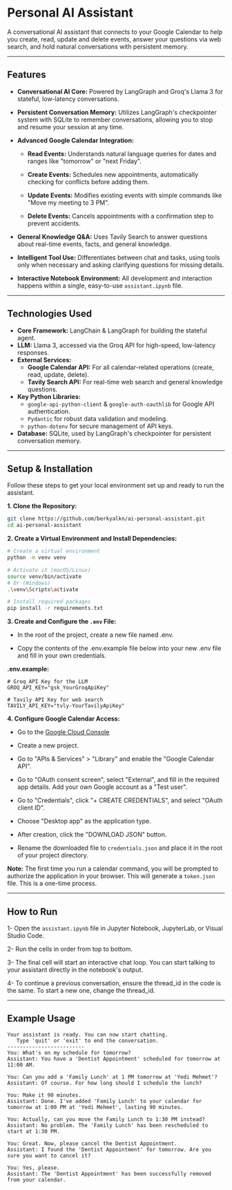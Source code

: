 # Personal AI Assistant


A conversational AI assistant that connects to your Google Calendar to help you create, read, update and delete events, answer your questions via web search, and hold natural conversations with persistent memory.

---

## Features

- **Conversational AI Core:** Powered by LangGraph and Groq's Llama 3 for stateful, low-latency conversations.

- **Persistent Conversation Memory:** Utilizes LangGraph's checkpointer system with SQLite to remember conversations, allowing you to stop and resume your session at any time.

- **Advanced Google Calendar Integration:**
  + **Read Events:** Understands natural language queries for dates and ranges like "tomorrow" or "next Friday".

  + **Create Events:** Schedules new appointments, automatically checking for conflicts before adding them.

  + **Update Events:** Modifies existing events with simple commands like "Move my meeting to 3 PM".

  + **Delete Events:** Cancels appointments with a confirmation step to prevent accidents.

- **General Knowledge Q&A:** Uses Tavily Search to answer questions about real-time events, facts, and general knowledge.
- **Intelligent Tool Use:** Differentiates between chat and tasks, using tools only when necessary and asking clarifying questions for missing details.
- **Interactive Notebook Environment:** All development and interaction happens within a single, easy-to-use `assistant.ipynb` file.

---

## Technologies Used

- **Core Framework:** LangChain & LangGraph for building the stateful agent.
- **LLM:** Llama 3, accessed via the Groq API for high-speed, low-latency responses.
- **External Services:**
  - **Google Calendar API:** For all calendar-related operations (create, read, update, delete).
  - **Tavily Search API:** For real-time web search and general knowledge questions.
- **Key Python Libraries:**
  - `google-api-python-client` & `google-auth-oauthlib` for Google API authentication.
  - `Pydantic` for robust data validation and modeling.
  - `python-dotenv` for secure management of API keys.
- **Database:** SQLite, used by LangGraph's checkpointer for persistent conversation memory.

---


##  Setup & Installation

Follow these steps to get your local environment set up and ready to run the assistant.

**1. Clone the Repository:**

```bash
git clone https://github.com/berkyalkn/ai-personal-assistant.git
cd ai-personal-assistant
```

**2. Create a Virtual Environment and Install Dependencies:**

```bash
# Create a virtual environment
python -m venv venv

# Activate it (macOS/Linux)
source venv/bin/activate
# Or (Windows)
.\venv\Scripts\activate

# Install required packages
pip install -r requirements.txt
```

**3. Create and Configure the `.env` File:**

- In the root of the project, create a new file named .env.

-  Copy the contents of the .env.example file below into your new .env file and fill in your own credentials.


**.env.example:**

```
# Groq API Key for the LLM
GROQ_API_KEY="gsk_YourGroqApiKey"

# Tavily API Key for web search
TAVILY_API_KEY="tvly-YourTavilyApiKey"

```


**4. Configure Google Calendar Access:**

- Go to the [Google Cloud Console](https://console.cloud.google.com/)

- Create a new project.

- Go to "APIs & Services" > "Library" and enable the "Google Calendar API".

- Go to "OAuth consent screen", select "External", and fill in the required app details. Add your own Google account as a "Test user".

- Go to "Credentials", click "+ CREATE CREDENTIALS", and select "OAuth client ID".

- Choose "Desktop app" as the application type.

- After creation, click the "DOWNLOAD JSON" button.

- Rename the downloaded file to `credentials.json` and place it in the root of your project directory.

**Note:** The first time you run a calendar command, you will be prompted to authorize the application in your browser. This will generate a `token.json` file. This is a one-time process.

---

## How to Run

1- Open the `assistant.ipynb` file in Jupyter Notebook, JupyterLab, or Visual Studio Code.

2- Run the cells in order from top to bottom.

3- The final cell will start an interactive chat loop. You can start talking to your assistant directly in the notebook's output.

4- To continue a previous conversation, ensure the thread_id in the code is the same. To start a new one, change the thread_id.

--- 

## Example Usage

```
Your assistant is ready. You can now start chatting.
   Type 'quit' or 'exit' to end the conversation.
-------------------------
You: What's on my schedule for tomorrow?
Assistant: You have a 'Dentist Appointment' scheduled for tomorrow at 11:00 AM.

You: Can you add a 'Family Lunch' at 1 PM tomorrow at 'Yedi Mehmet'?
Assistant: Of course. For how long should I schedule the lunch?

You: Make it 90 minutes.
Assistant: Done. I've added 'Family Lunch' to your calendar for tomorrow at 1:00 PM at 'Yedi Mehmet', lasting 90 minutes.

You: Actually, can you move the Family Lunch to 1:30 PM instead?
Assistant: No problem. The 'Family Lunch' has been rescheduled to start at 1:30 PM.

You: Great. Now, please cancel the Dentist Appointment.
Assistant: I found the 'Dentist Appointment' for tomorrow. Are you sure you want to cancel it?

You: Yes, please.
Assistant: The 'Dentist Appointment' has been successfully removed from your calendar.